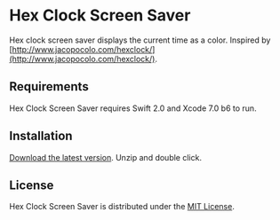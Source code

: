# Hex Clock Screen Saver

Hex clock screen saver displays the current time as a color. Inspired by [http://www.jacopocolo.com/hexclock/](http://www.jacopocolo.com/hexclock/).

## Requirements
Hex Clock Screen Saver requires Swift 2.0 and Xcode 7.0 b6 to run.

## Installation
[Download the latest version](https://github.com/tomdiggle/HexClockScreenSaver/releases). Unzip and double click.

## License
Hex Clock Screen Saver is distributed under the [MIT License](https://github.com/tomdiggle/HexClockScreenSaver/blob/master/License.markdown).
